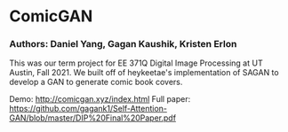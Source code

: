 # ComicGAN
### Authors: Daniel Yang, Gagan Kaushik, Kristen Erlon

This was our term project for EE 371Q Digital Image Processing at UT Austin, Fall 2021. We built off of heykeetae's implementation of SAGAN to develop a GAN to generate comic book covers. 

Demo: http://comicgan.xyz/index.html
Full paper: https://github.com/gagank1/Self-Attention-GAN/blob/master/DIP%20Final%20Paper.pdf
